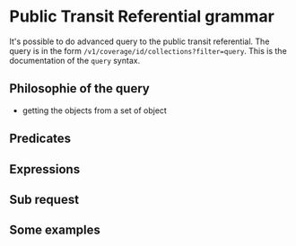 # Public Transit Referential grammar

It's possible to do advanced query to the public transit referential. The query is in the form `/v1/coverage/id/collections?filter=query`. This is the documentation of the `query` syntax.

## Philosophie of the query

* getting the objects from a set of object

## Predicates

## Expressions

## Sub request

## Some examples

